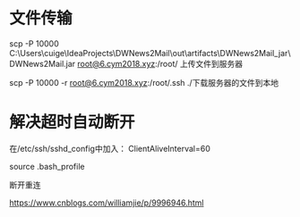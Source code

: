 # 文件传输
scp -P 10000 C:\Users\cuige\IdeaProjects\DWNews2Mail\out\artifacts\DWNews2Mail_jar\DWNews2Mail.jar root@6.cym2018.xyz:/root/ 上传文件到服务器



scp -P 10000 -r root@6.cym2018.xyz:/root/.ssh ./下载服务器的文件到本地



# 解决超时自动断开



在/etc/ssh/sshd_config中加入：
ClientAliveInterval=60

source .bash_profile

断开重连


https://www.cnblogs.com/williamjie/p/9996946.html
